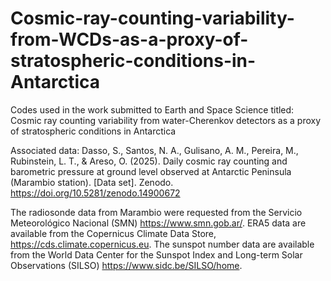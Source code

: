 # Cosmic-ray-counting-variability-from-WCDs-as-a-proxy-of-stratospheric-conditions-in-Antarctica

Codes used in the work submitted to Earth and Space Science titled: Cosmic ray counting variability from water-Cherenkov detectors as a proxy of stratospheric conditions in Antarctica

Associated data: Dasso, S., Santos, N. A., Gulisano, A. M., Pereira, M., Rubinstein, L. T., & Areso, O. (2025). Daily cosmic ray counting and barometric pressure at ground level observed at Antarctic Peninsula (Marambio station). [Data set]. Zenodo. https://doi.org/10.5281/zenodo.14900672

The radiosonde data from Marambio were requested from the Servicio Meteorológico Nacional (SMN) https://www.smn.gob.ar/. ERA5 data are available from the Copernicus Climate Data Store, https://cds.climate.copernicus.eu. The sunspot number data are available from the World Data Center for the Sunspot Index and Long-term Solar Observations (SILSO) https://www.sidc.be/SILSO/home.
